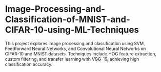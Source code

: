 # Image-Processing-and-Classification-of-MNIST-and-CIFAR-10-using-ML-Techniques
This project explores image processing and classification using SVM, Feedforward Neural Networks, and Convolutional Neural Networks on CIFAR-10 and MNIST datasets. Techniques include HOG feature extraction, custom filtering, and transfer learning with VGG-16, achieving high classification accuracy.
